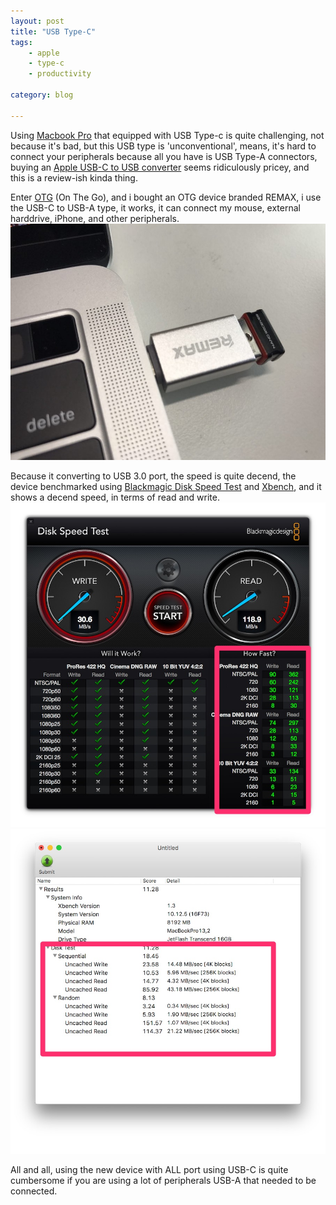```yaml
---
layout: post
title: "USB Type-C"
tags: 
    - apple
    - type-c
    - productivity

category: blog

---
```


Using [Macbook Pro](https://en.wikipedia.org/wiki/MacBook_Pro#Fourth_generation_.28Touch_Bar.29) that equipped with USB Type-c is quite challenging, not because it's bad, but this USB type is 'unconventional', means, it's hard to connect your peripherals because all you have is USB Type-A connectors, buying an [Apple USB-C to USB converter](https://www.apple.com/shop/product/MJ1M2AM/A/usb-c-to-usb-adapter) seems ridiculously pricey, and this is a review-ish kinda thing.
<!--more-->
Enter [OTG](https://en.wikipedia.org/wiki/USB_On-The-Go) (On The Go), and i bought an OTG device branded REMAX, i use the USB-C to USB-A type, it works, it can connect my mouse, external harddrive, iPhone, and other peripherals. 
![in action](/images/posts/usbc-connected.jpg)

Because it converting to USB 3.0 port, the speed is quite decend, the device benchmarked using [Blackmagic Disk Speed Test](https://itunes.apple.com/us/app/blackmagic-disk-speed-test/id425264550?mt=12) and [Xbench](http://www.xbench.com/), and it shows a decend speed, in terms of read and write.
![blackmagic](/images/posts/usbc-diskspeedtest.jpg)
![Xbench](/images/posts/usbc-xbench.jpg)

All and all, using the new device with ALL port using USB-C is quite cumbersome if you are using a lot of peripherals USB-A that needed to be connected.
